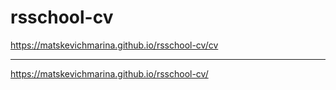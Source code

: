 # rsschool-cv

https://matskevichmarina.github.io/rsschool-cv/cv

---

https://matskevichmarina.github.io/rsschool-cv/